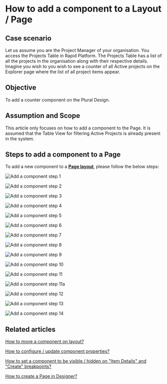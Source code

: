 # How to add a component to a Layout / Page

## Case scenario

Let us assume you are the Project Manager of your organisation. You access the Projects Table in Rapid Platform. The Projects Table has a list of all the projects in the organisation along with their respective details. Imagine you wish to you wish to see a counter of all Active projects on the Explorer page where the list of all project items appear.

## Objective

To add a counter component on the Plural Design.

## Assumption and Scope

This article only focuses on how to add a component to the Page. It is assumed that the Table View for filtering Active Projects is already present in the system.

## Steps to add a component to a Page

To add a new component to a [**Page layout**](/docs/Rapid/3-User%20Manual/Glossary/glossary.md#layout "Page, layout and component"), please follow the below steps:

![Add a component step 1](<Add component step 1.png>)

![Add a component step 2](<Add component step 2.png>)

![Add a component step 3](<Add component step 3.png>)

![Add a component step 4](<Add component step 4.png>)

![Add a component step 5](<Add component step 5.png>)

![Add a component step 6](<Add component step 6.png>)

![Add a component step 7](<Add component step 7.png>)

![Add a component step 8](<Add component step 8.png>)

![Add a component step 9](<Add component step 9.png>)

![Add a component step 10](<Add component step 10.png>)

![Add a component step 11](<Add component step 11.png>)

![Add a component step 11a](<Add component step 11a.png>)

![Add a component step 12](<Add component step 12.png>)

![Add a component step 13](<Add component step 13.png>)

![Add a component step 14](<Add component step 14.png>)

## Related articles

[How to move a component on layout?](/docs/Rapid/4-Keyper%20Manual/2-Designer/2-Pages/5-how-to-guides/how-to-arrange-a-component-on-a-grid/how-to-arrange-a-component-on-a-grid.md "How to move a component on layout?")

[How to configure / update component properties?](/docs/Rapid/4-Keyper%20Manual/2-Designer/2-Pages/5-how-to-guides/how-to-configure-a-component/how-to-configure-a-component.md "How to configure / update component properties?")

[How to set a component to be visible / hidden on "Item Details" and "Create" breakpoints?](/docs/Rapid/4-Keyper%20Manual/2-Designer/2-Pages/5-how-to-guides/how-to-hide-components-on-breakpoints/how-to-hide-components-on-breakpoints.md "How to set a component to be visible / hidden on 'Item Details' and 'Create' breakpoints?")

[How to create a Page in Designer?](/docs/Rapid/4-Keyper%20Manual/2-Designer/2-Pages/5-how-to-guides/how-to-create-pages/how-to-create-pages.md "How to create a Page in Designer?")
